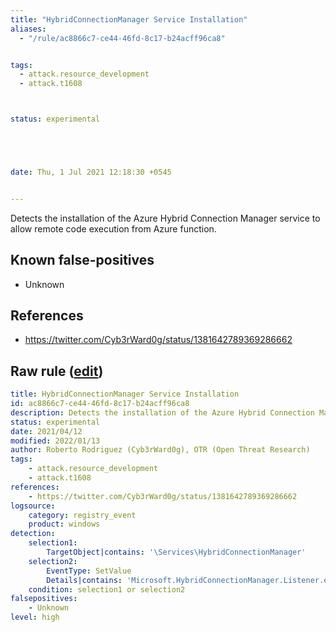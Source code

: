 ```yaml
---
title: "HybridConnectionManager Service Installation"
aliases:
  - "/rule/ac8866c7-ce44-46fd-8c17-b24acff96ca8"


tags:
  - attack.resource_development
  - attack.t1608



status: experimental





date: Thu, 1 Jul 2021 12:18:30 +0545


---
```


Detects the installation of the Azure Hybrid Connection Manager service to allow remote code execution from Azure function.

<!--more-->


## Known false-positives

* Unknown



## References

* https://twitter.com/Cyb3rWard0g/status/1381642789369286662


## Raw rule ([edit](https://github.com/SigmaHQ/sigma/edit/master/rules/windows/registry_event/registry_event_hybridconnectionmgr_svc_installation.yml))
```yaml
title: HybridConnectionManager Service Installation
id: ac8866c7-ce44-46fd-8c17-b24acff96ca8
description: Detects the installation of the Azure Hybrid Connection Manager service to allow remote code execution from Azure function.
status: experimental
date: 2021/04/12
modified: 2022/01/13
author: Roberto Rodriguez (Cyb3rWard0g), OTR (Open Threat Research)
tags:
    - attack.resource_development
    - attack.t1608
references:
    - https://twitter.com/Cyb3rWard0g/status/1381642789369286662
logsource:
    category: registry_event
    product: windows
detection:
    selection1:
        TargetObject|contains: '\Services\HybridConnectionManager'
    selection2:
        EventType: SetValue 
        Details|contains: 'Microsoft.HybridConnectionManager.Listener.exe'
    condition: selection1 or selection2
falsepositives:
    - Unknown
level: high

```
